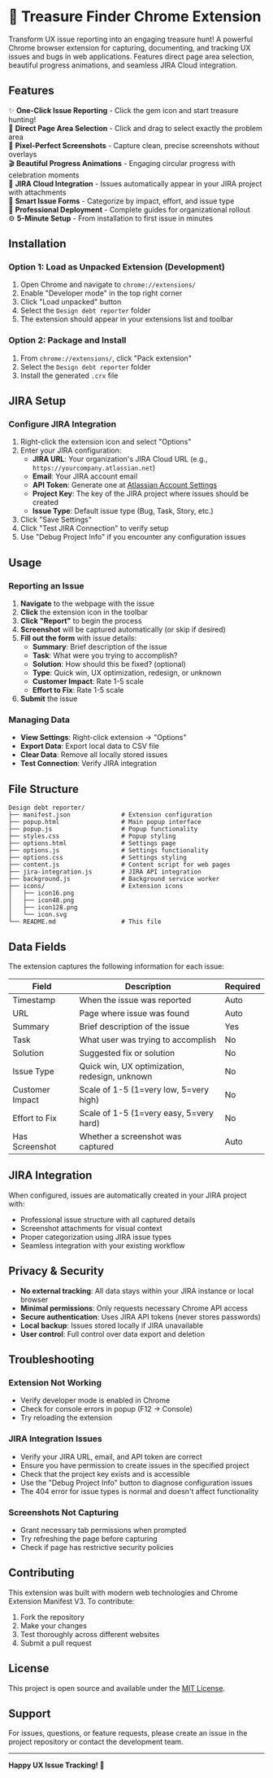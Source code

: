 # 💎 Treasure Finder Chrome Extension

Transform UX issue reporting into an engaging treasure hunt! A powerful Chrome browser extension for capturing, documenting, and tracking UX issues and bugs in web applications. Features direct page area selection, beautiful progress animations, and seamless JIRA Cloud integration.

## Features

✨ **One-Click Issue Reporting** - Click the gem icon and start treasure hunting!  
🎯 **Direct Page Area Selection** - Click and drag to select exactly the problem area  
📸 **Pixel-Perfect Screenshots** - Capture clean, precise screenshots without overlays  
🎬 **Beautiful Progress Animations** - Engaging circular progress with celebration moments  
🏢 **JIRA Cloud Integration** - Issues automatically appear in your JIRA project with attachments  
📝 **Smart Issue Forms** - Categorize by impact, effort, and issue type  
🚀 **Professional Deployment** - Complete guides for organizational rollout  
⚙️ **5-Minute Setup** - From installation to first issue in minutes

## Installation

### Option 1: Load as Unpacked Extension (Development)

1. Open Chrome and navigate to `chrome://extensions/`
2. Enable "Developer mode" in the top right corner
3. Click "Load unpacked" button
4. Select the `Design debt reporter` folder
5. The extension should appear in your extensions list and toolbar

### Option 2: Package and Install

1. From `chrome://extensions/`, click "Pack extension"
2. Select the `Design debt reporter` folder
3. Install the generated `.crx` file

## JIRA Setup

### Configure JIRA Integration

1. Right-click the extension icon and select "Options"
2. Enter your JIRA configuration:
   - **JIRA URL**: Your organization's JIRA Cloud URL (e.g., `https://yourcompany.atlassian.net`)
   - **Email**: Your JIRA account email
   - **API Token**: Generate one at [Atlassian Account Settings](https://id.atlassian.com/manage-profile/security/api-tokens)
   - **Project Key**: The key of the JIRA project where issues should be created
   - **Issue Type**: Default issue type (Bug, Task, Story, etc.)
3. Click "Save Settings"
4. Click "Test JIRA Connection" to verify setup
5. Use "Debug Project Info" if you encounter any configuration issues

## Usage

### Reporting an Issue

1. **Navigate** to the webpage with the issue
2. **Click** the extension icon in the toolbar
3. **Click "Report"** to begin the process
4. **Screenshot** will be captured automatically (or skip if desired)
5. **Fill out the form** with issue details:
   - **Summary**: Brief description of the issue
   - **Task**: What were you trying to accomplish?
   - **Solution**: How should this be fixed? (optional)
   - **Type**: Quick win, UX optimization, redesign, or unknown
   - **Customer Impact**: Rate 1-5 scale
   - **Effort to Fix**: Rate 1-5 scale
6. **Submit** the issue

### Managing Data

- **View Settings**: Right-click extension → "Options"
- **Export Data**: Export local data to CSV file
- **Clear Data**: Remove all locally stored issues
- **Test Connection**: Verify JIRA integration

## File Structure

```
Design debt reporter/
├── manifest.json              # Extension configuration
├── popup.html                 # Main popup interface
├── popup.js                   # Popup functionality
├── styles.css                 # Popup styling
├── options.html               # Settings page
├── options.js                 # Settings functionality
├── options.css                # Settings styling
├── content.js                 # Content script for web pages
├── jira-integration.js        # JIRA API integration
├── background.js              # Background service worker
├── icons/                     # Extension icons
│   ├── icon16.png
│   ├── icon48.png
│   ├── icon128.png
│   └── icon.svg
└── README.md                  # This file
```

## Data Fields

The extension captures the following information for each issue:

| Field | Description | Required |
|-------|-------------|----------|
| Timestamp | When the issue was reported | Auto |
| URL | Page where issue was found | Auto |
| Summary | Brief description of the issue | Yes |
| Task | What user was trying to accomplish | No |
| Solution | Suggested fix or solution | No |
| Issue Type | Quick win, UX optimization, redesign, unknown | No |
| Customer Impact | Scale of 1-5 (1=very low, 5=very high) | No |
| Effort to Fix | Scale of 1-5 (1=very easy, 5=very hard) | No |
| Has Screenshot | Whether a screenshot was captured | Auto |

## JIRA Integration

When configured, issues are automatically created in your JIRA project with:
- Professional issue structure with all captured details
- Screenshot attachments for visual context  
- Proper categorization using JIRA issue types
- Seamless integration with your existing workflow

## Privacy & Security

- **No external tracking**: All data stays within your JIRA instance or local browser
- **Minimal permissions**: Only requests necessary Chrome API access
- **Secure authentication**: Uses JIRA API tokens (never stores passwords)
- **Local backup**: Issues stored locally if JIRA unavailable
- **User control**: Full control over data export and deletion

## Troubleshooting

### Extension Not Working
- Verify developer mode is enabled in Chrome
- Check for console errors in popup (F12 → Console)
- Try reloading the extension

### JIRA Integration Issues
- Verify your JIRA URL, email, and API token are correct
- Ensure you have permission to create issues in the specified project
- Check that the project key exists and is accessible
- Use the "Debug Project Info" button to diagnose configuration issues
- The 404 error for issue types is normal and doesn't affect functionality

### Screenshots Not Capturing
- Grant necessary tab permissions when prompted
- Try refreshing the page before capturing
- Check if page has restrictive security policies

## Contributing

This extension was built with modern web technologies and Chrome Extension Manifest V3. To contribute:

1. Fork the repository
2. Make your changes
3. Test thoroughly across different websites
4. Submit a pull request

## License

This project is open source and available under the [MIT License](LICENSE).

## Support

For issues, questions, or feature requests, please create an issue in the project repository or contact the development team.

---

**Happy UX Issue Tracking! 🎉**
